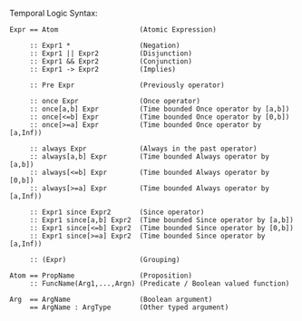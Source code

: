 Temporal Logic Syntax:     
  
    Expr == Atom                    (Atomic Expression)

         :: Expr1 *                 (Negation)
         :: Expr1 || Expr2          (Disjunction)
         :: Expr1 && Expr2          (Conjunction)
         :: Expr1 -> Expr2          (Implies)
         
         :: Pre Expr                (Previously operator)
        
         :: once Expr               (Once operator)
         :: once[a,b] Expr          (Time bounded Once operator by [a,b])
         :: once[<=b] Expr          (Time bounded Once operator by [0,b])
         :: once[>=a] Expr          (Time bounded Once operator by [a,Inf))

         :: always Expr             (Always in the past operator)
         :: always[a,b] Expr        (Time bounded Always operator by [a,b])
         :: always[<=b] Expr        (Time bounded Always operator by [0,b])
         :: always[>=a] Expr        (Time bounded Always operator by [a,Inf))
         
         :: Expr1 since Expr2       (Since operator)
         :: Expr1 since[a,b] Expr2  (Time bounded Since operator by [a,b])
         :: Expr1 since[<=b] Expr2  (Time bounded Since operator by [0,b])
         :: Expr1 since[>=a] Expr2  (Time bounded Since operator by [a,Inf))

         :: (Expr)                  (Grouping)

    Atom == PropName                (Proposition)
         :: FuncName(Arg1,...,Argn) (Predicate / Boolean valued function)

    Arg  == ArgName                 (Boolean argument)
         == ArgName : ArgType       (Other typed argument)
